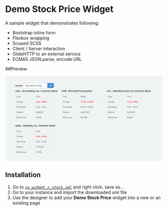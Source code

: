 # Demo Stock Price Widget
A sample widget that demonstrates following:

- Bootstrap inline form
- Flexbox wrapping
- Scoped SCSS
- Client / Server interaction
- GlideHTTP to an external service
- ECMA5 JSON.parse, encode URL

##Preview

![Demo Stock Price](images/preview.png "Demo Stock Price")

## Installation

1. Go to [`sp_widget_x_stock.xml`](src/sp_widget_x_stock.xml?raw=true) and right click, save as...
2. Go to your instance and import the downloaded xml file
3. Use the designer to add your __Demo Stock Price__ widget into a new or an existing page

